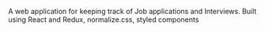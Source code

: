 A web application for keeping track of Job applications and Interviews.
Built using React and Redux, normalize.css, styled components
